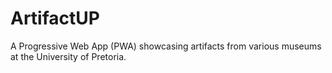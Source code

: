 # ArtifactUP
A Progressive Web App (PWA) showcasing artifacts from various museums at the University of Pretoria.
